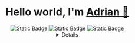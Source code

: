 



<h1 align="center">Hello world, I'm <a href="https://bit.ly/m/lyaguxa" target="_blank">Adrian 🐸</a> 
</h1>

<div align="center">
<a href="https://t.me/adrian_makridenko" target="_blank">
  <img alt="Static Badge" src="https://img.shields.io/badge/Telegram-%2326A5E4?style=flat-square&logo=telegram&labelColor=grey&link=https%3A%2F%2Ft.me%2Fadrian_makridenko">
</a>
<a href="https://freelance.habr.com/freelancers/maccree" target="_blank">
  <img alt="Static Badge" src="https://img.shields.io/badge/Freelance-%2365A3BE?style=flat-square&logo=habr&label=Habr&labelColor=grey&link=https%3A%2F%2Ffreelance.habr.com%2Ffreelancers%2Fmaccree">
</a>
<a href="https://www.codewars.com/users/lyaguxafrog" target="_blank">
  <img alt="Static Badge" src="https://img.shields.io/badge/Codewars-%23B1361E?style=flat-square&logo=Codewars&labelColor=grey&link=https%3A%2F%2Fwww.codewars.com%2Fusers%2Flyaguxafrog">
</a>


<details align="center">
  
---

### Who am I?
- I'm a Python backend developer (learning Golang)
- Official partner of   <img height="20" width="20" src="https://cdn.simpleicons.org/mojangstudios/black/white" />  Microsoft Minecraft MarketPlace
- Freelancer


---

### My stack: 

<div>
<img height="32" width="32" src="https://cdn.simpleicons.org/python/black/white" />
<img height="32" width="32" src="https://cdn.simpleicons.org/django/black/white" />
<img height="32" width="32" src="https://cdn.simpleicons.org/flask/black/white" />
<img height="32" width="32" src="https://cdn.simpleicons.org/docker/black/white" />
<img height="32" width="32" src="https://cdn.simpleicons.org/kubernetes/black/white" />
<img height="32" width="32" src="https://cdn.simpleicons.org/mysql/black/white" />
<img height="32" width="32" src="https://cdn.simpleicons.org/sqlite/black/white" />
<img height="32" width="32" src="https://cdn.simpleicons.org/postgresql/black/white" />


---

## Stats:

</div>


[![GitHub Streak](https://streak-stats.demolab.com?user=lyaguxafrog&theme=merko&hide_border=true&date_format=j%20M%5B%20Y%5D)](https://git.io/streak-stats)
![stats](https://github-readme-stats.vercel.app/api?username=lyaguxafrog&show_icons=true&theme=merko&hide_border=true)
![codewarses](https://www.codewars.com/users/lyaguxafrog/badges/large)

---

## Frogs:

![frogs](/pics/frog.png)

---
<div>
<img align="center"src="https://komarev.com/ghpvc/?username=lyaguxafroge&style=flat-square&color=blue" alt=""/>
</div>

</details>
